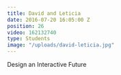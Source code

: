 ```yaml
---
title: David and Leticia
date: 2016-07-20 16:05:00 Z
position: 26
video: 162132740
type: Students
image: "/uploads/david-leticia.jpg"
---
```


Design an Interactive Future
